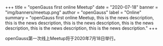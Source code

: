+++
title = "openGauss first online Meetup"
date = "2020-07-18"
banner = "img/banners/meetup.png"
author = "openGauss"
label = "Online"
summary = "openGauss first online Meetup, this is the news description, this is the news description, this is the news description, this is the news description, this is the news description, this is the news description."
+++


openGauss第一次线上Meetup将于2020年7月18日举行。

